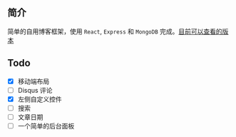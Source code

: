 
## 简介
简单的自用博客框架，使用 `React`, `Express` 和 `MongoDB` 完成。[目前可以查看的版本](https://new.ntzyz.cn/)

## Todo
 - [x] 移动端布局
 - [ ] Disqus 评论
 - [x] 左侧自定义控件
 - [ ] 搜索
 - [ ] 文章日期
 - [ ] 一个简单的后台面板
